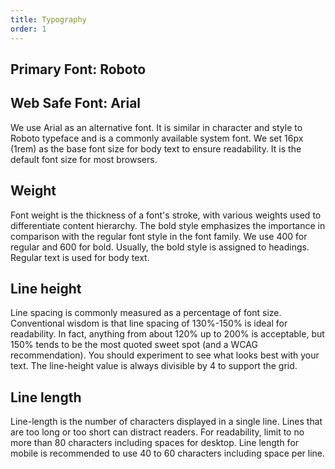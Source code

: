 ```yaml
---
title: Typography
order: 1
---
```


## Primary Font: Roboto

## Web Safe Font: Arial
We use Arial as an alternative font. It is similar in character and style to Roboto typeface and is a commonly available system font.
We set 16px (1rem) as the base font size for body text to ensure readability. It is the default font size for most browsers.





## Weight
Font weight is the thickness of a font's stroke, with various weights used to differentiate content hierarchy. The bold style emphasizes the importance in comparison with the regular font style in the font family. We use 400 for regular and 600 for bold. Usually, the bold style is assigned to headings. Regular text is used for body text.

## Line height
Line spacing is commonly measured as a percentage of font size. Conventional wisdom is that line spacing of 130%-150% is ideal for readability. In fact, anything from about 120% up to 200% is acceptable, but 150% tends to be the most quoted sweet spot (and a WCAG recommendation). You should experiment to see what looks best with your text. The line-height value is always divisible by 4 to support the grid.


## Line length
Line-length is the number of characters displayed in a single line. Lines that are too long or too short can distract readers. For readability, limit to no more than 80 characters including spaces for desktop. Line length for mobile is recommended to use 40 to 60 characters including space per line.
